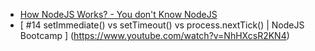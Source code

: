 * [How NodeJS Works? - You don't Know NodeJS](https://www.youtube.com/watch?v=_eJ6KAb56Gw)
* [ #14 setImmediate() vs setTimeout() vs process.nextTick() | NodeJS Bootcamp ] (https://www.youtube.com/watch?v=NhHXcsR2KN4)
